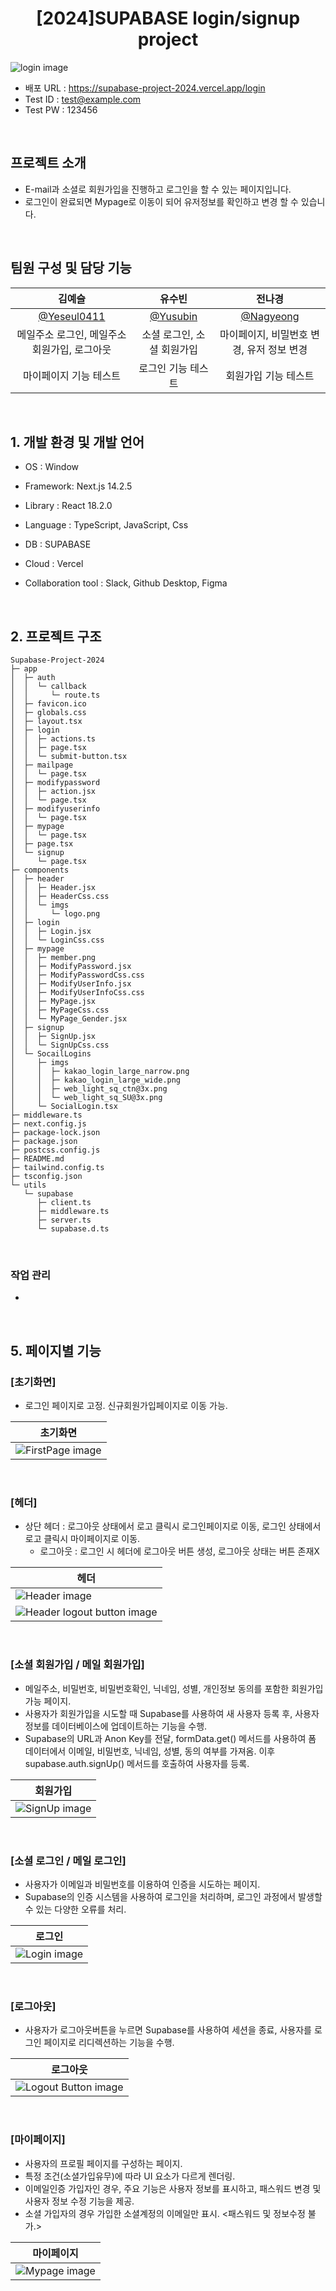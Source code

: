 <div align="center">
  <h1>[2024]SUPABASE login/signup project</h1>
</div>


![login image](https://github.com/user-attachments/assets/b665a4a3-2b4a-4e32-8814-f005a88a3e88)

- 배포 URL : https://supabase-project-2024.vercel.app/login
- Test ID : test@example.com
- Test PW : 123456

<br>

## 프로젝트 소개

- E-mail과 소셜로 회원가입을 진행하고 로그인을 할 수 있는 페이지입니다.
- 로그인이 완료되면 Mypage로 이동이 되어 유저정보를 확인하고 변경 할 수 있습니다.

<br>

## 팀원 구성 및 담당 기능

<div align="center">

|                  **김예슬**                   |               **유수빈**                |               **전나경**               |
| :-------------------------------------------: | :-------------------------------------: | :------------------------------------: |
| [ @Yeseul0411](https://github.com/Yeseul0411) | [ @Yusubin](https://github.com/Yusubin) | [@Nagyeong](https://github.com/nage24) |
|   메일주소 로그인, 메일주소 회원가입, 로그아웃    |         소셜 로그인, 소셜 회원가입         | 마이페이지, 비밀번호 변경, 유저 정보 변경 |
|              마이페이지 기능 테스트             |         로그인 기능 테스트                |           회원가입 기능 테스트          |


</div>

<br>

## 1. 개발 환경 및 개발 언어

- OS : Window
- Framework: Next.js 14.2.5
- Library : React 18.2.0
- Language : TypeScript, JavaScript, Css
- DB : SUPABASE
- Cloud : Vercel
- Collaboration tool : Slack, Github Desktop, Figma

  <br>

## 2. 프로젝트 구조

```
Supabase-Project-2024
├─ app
│  ├─ auth
│  │  └─ callback
│  │     └─ route.ts
│  ├─ favicon.ico
│  ├─ globals.css
│  ├─ layout.tsx
│  ├─ login
│  │  ├─ actions.ts
│  │  ├─ page.tsx
│  │  └─ submit-button.tsx
│  ├─ mailpage
│  │  └─ page.tsx
│  ├─ modifypassword
│  │  ├─ action.jsx
│  │  └─ page.tsx
│  ├─ modifyuserinfo
│  │  └─ page.tsx
│  ├─ mypage
│  │  └─ page.tsx
│  ├─ page.tsx
│  └─ signup
│     └─ page.tsx
├─ components
│  ├─ header
│  │  ├─ Header.jsx
│  │  ├─ HeaderCss.css
│  │  └─ imgs
│  │     └─ logo.png
│  ├─ login
│  │  ├─ Login.jsx
│  │  └─ LoginCss.css
│  ├─ mypage
│  │  ├─ member.png
│  │  ├─ ModifyPassword.jsx
│  │  ├─ ModifyPasswordCss.css
│  │  ├─ ModifyUserInfo.jsx
│  │  ├─ ModifyUserInfoCss.css
│  │  ├─ MyPage.jsx
│  │  ├─ MyPageCss.css
│  │  └─ MyPage_Gender.jsx
│  ├─ signup
│  │  ├─ SignUp.jsx
│  │  └─ SignUpCss.css
│  └─ SocailLogins
│     ├─ imgs
│     │  ├─ kakao_login_large_narrow.png
│     │  ├─ kakao_login_large_wide.png
│     │  ├─ web_light_sq_ctn@3x.png
│     │  └─ web_light_sq_SU@3x.png
│     └─ SocialLogin.tsx
├─ middleware.ts
├─ next.config.js
├─ package-lock.json
├─ package.json
├─ postcss.config.js
├─ README.md
├─ tailwind.config.ts
├─ tsconfig.json
└─ utils
   └─ supabase
      ├─ client.ts
      ├─ middleware.ts
      ├─ server.ts
      └─ supabase.d.ts

```

<br>

### 작업 관리

-

<br>

## 5. 페이지별 기능

### [초기화면]

- 로그인 페이지로 고정. 신규회원가입페이지로 이동 가능. 

| 초기화면 |
| -------- |
|  ![FirstPage image](https://github.com/user-attachments/assets/c80bed3f-c5cb-43ed-bead-95bd8bcf42e8) |

<br>

### [헤더]

- 상단 헤더 : 로그아웃 상태에서 로고 클릭시 로그인페이지로 이동, 로그인 상태에서 로고 클릭시 마이페이지로 이동.
  - 로그아웃 : 로그인 시 헤더에 로그아웃 버튼 생성, 로그아웃 상태는 버튼 존재X

| 헤더 |
| ---- |
| ![Header image](https://github.com/user-attachments/assets/0814b146-491b-4079-94ea-004ec6b06830)  |
| ![Header logout button image](https://github.com/user-attachments/assets/a3810971-4d48-4252-bb51-84a922dfb6a9)  |

<br>

### [소셜 회원가입 / 메일 회원가입]

- 메일주소, 비밀번호, 비밀번호확인, 닉네임, 성별, 개인정보 동의를 포함한 회원가입 가능 페이지.
- 사용자가 회원가입을 시도할 때 Supabase를 사용하여 새 사용자 등록 후, 사용자 정보를 데이터베이스에 업데이트하는 기능을 수행.
- Supabase의 URL과 Anon Key를 전달, formData.get() 메서드를 사용하여 폼 데이터에서 이메일, 비밀번호, 닉네임, 성별, 동의 여부를 가져옴.
   이후 supabase.auth.signUp() 메서드를 호출하여 사용자를 등록.

| 회원가입 |
| -------- |
|  ![SignUp image](https://github.com/user-attachments/assets/f0ad5787-0eca-429f-8a2a-377c92af926e)  |

<br>

### [소셜 로그인 / 메일 로그인]

- 사용자가 이메일과 비밀번호를 이용하여 인증을 시도하는 페이지. 
- Supabase의 인증 시스템을 사용하여 로그인을 처리하며, 로그인 과정에서 발생할 수 있는 다양한 오류를 처리.

| 로그인 |
| ------ |
|  ![Login image](https://github.com/user-attachments/assets/c80bed3f-c5cb-43ed-bead-95bd8bcf42e8)       |

<br>

### [로그아웃]

- 사용자가 로그아웃버튼을 누르면 Supabase를 사용하여 세션을 종료, 사용자를 로그인 페이지로 리디렉션하는 기능을 수행.

| 로그아웃 |
| -------- |
|  ![Logout Button image](https://github.com/user-attachments/assets/363dad9a-5979-4c5b-b52d-606e28565f84) |

<br>


### [마이페이지]

- 사용자의 프로필 페이지를 구성하는 페이지.
- 특정 조건(소셜가입유무)에 따라 UI 요소가 다르게 렌더링.
- 이메일인증 가입자인 경우, 주요 기능은 사용자 정보를 표시하고, 패스워드 변경 및 사용자 정보 수정 기능을 제공. 
- 소셜 가입자의 경우 가입한 소셜계정의 이메일만 표시. <패스워드 및 정보수정 불가.>

| 마이페이지 |
| ---------- |
|   ![Mypage image](https://github.com/user-attachments/assets/0a13b3f2-5084-4b80-9ed5-e40c317eabfc)  |

<br>

